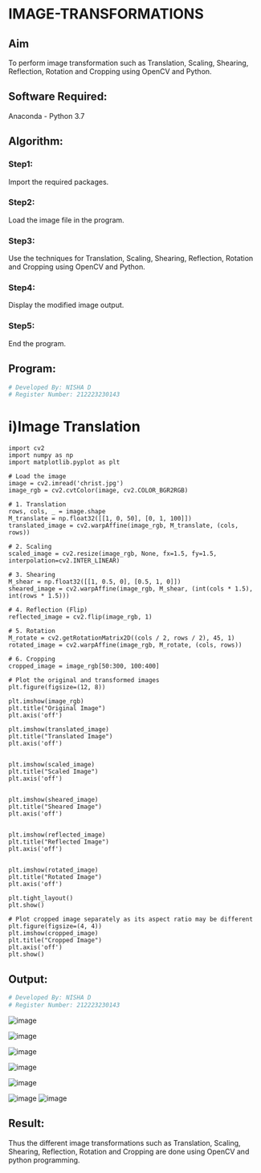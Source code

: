 # IMAGE-TRANSFORMATIONS


## Aim
To perform image transformation such as Translation, Scaling, Shearing, Reflection, Rotation and Cropping using OpenCV and Python.

## Software Required:
Anaconda - Python 3.7


## Algorithm:
### Step1:
Import the required packages.

### Step2:
Load the image file in the program.

### Step3:
Use the techniques for Translation, Scaling, Shearing, Reflection, Rotation and Cropping using OpenCV and Python.

### Step4:
Display the modified image output.

### Step5:
End the program.



## Program:
```python
# Developed By: NISHA D
# Register Number: 212223230143
```
# i)Image Translation
```
import cv2
import numpy as np
import matplotlib.pyplot as plt
```
```
# Load the image
image = cv2.imread('christ.jpg')
image_rgb = cv2.cvtColor(image, cv2.COLOR_BGR2RGB)  
```
```
# 1. Translation
rows, cols, _ = image.shape
M_translate = np.float32([[1, 0, 50], [0, 1, 100]]) 
translated_image = cv2.warpAffine(image_rgb, M_translate, (cols, rows))
```
```
# 2. Scaling
scaled_image = cv2.resize(image_rgb, None, fx=1.5, fy=1.5, interpolation=cv2.INTER_LINEAR) 
```
```
# 3. Shearing
M_shear = np.float32([[1, 0.5, 0], [0.5, 1, 0]]) 
sheared_image = cv2.warpAffine(image_rgb, M_shear, (int(cols * 1.5), int(rows * 1.5)))
```
```
# 4. Reflection (Flip)
reflected_image = cv2.flip(image_rgb, 1)
```
```
# 5. Rotation
M_rotate = cv2.getRotationMatrix2D((cols / 2, rows / 2), 45, 1) 
rotated_image = cv2.warpAffine(image_rgb, M_rotate, (cols, rows))
```
```
# 6. Cropping
cropped_image = image_rgb[50:300, 100:400]  
```
```
# Plot the original and transformed images
plt.figure(figsize=(12, 8))
```
```
plt.imshow(image_rgb)
plt.title("Original Image")
plt.axis('off')
```
```
plt.imshow(translated_image)
plt.title("Translated Image")
plt.axis('off')
```
```

plt.imshow(scaled_image)
plt.title("Scaled Image")
plt.axis('off')
```
```

plt.imshow(sheared_image)
plt.title("Sheared Image")
plt.axis('off')
```
```

plt.imshow(reflected_image)
plt.title("Reflected Image")
plt.axis('off')
```
```

plt.imshow(rotated_image)
plt.title("Rotated Image")
plt.axis('off')
```
```
plt.tight_layout()
plt.show()
```
```
# Plot cropped image separately as its aspect ratio may be different
plt.figure(figsize=(4, 4))
plt.imshow(cropped_image)
plt.title("Cropped Image")
plt.axis('off')
plt.show()

```
## Output:
```python
# Developed By: NISHA D
# Register Number: 212223230143
```
![image](https://github.com/user-attachments/assets/8662ee95-7094-4057-96d5-77f226e598bd)



![image](https://github.com/user-attachments/assets/edbd7df5-4949-43b6-b5f6-feaef36201d5)

![image](https://github.com/user-attachments/assets/be34e88a-b9f1-448a-8c9b-1d3a6d4b11fb)

![image](https://github.com/user-attachments/assets/c158fb58-5378-4b96-91fb-fa8add4a793f)

![image](https://github.com/user-attachments/assets/f87047b4-95d6-42e3-94e1-96b66edc7977)

![image](https://github.com/user-attachments/assets/2934c9b5-c2c5-45f1-858a-f9f5ba9330ee)
![image](https://github.com/user-attachments/assets/5cde88c1-ce45-4c1a-a0ae-6c465b3918ec)


## Result: 


Thus the different image transformations such as Translation, Scaling, Shearing, Reflection, Rotation and Cropping are done using OpenCV and python programming.
